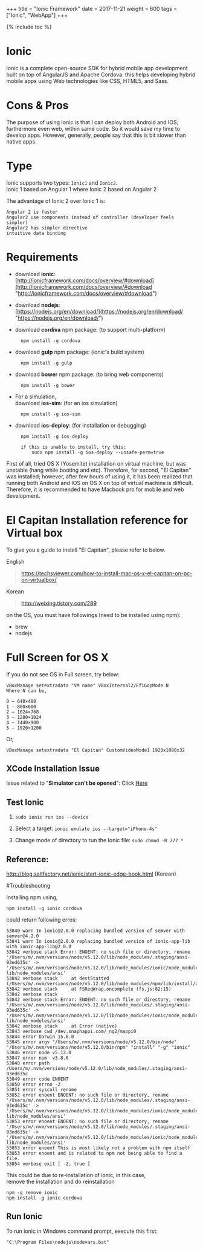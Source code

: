 +++
title = "Ionic Framework"
date = 2017-11-21
weight = 600
tags = ["Ionic", "WebApp"]
+++

{% include toc %}

# Ionic
Ionic is a complete open-source SDK for hybrid mobile app development built on top of AngularJS and Apache Cordova. this helps developing hybrid mobile apps using Web technologies like CSS, HTML5, and Sass.

# Cons & Pros
The purpose of using Ionic is that I can deploy both Android and IOS; furthermore even web, within same code.
So it would save my time to develop apps. However, generally, people say that this is bit slower than native apps.


# Type
Ionic supports two types: `Ionic1` and `Ionic2`. <br>
Ionic 1 based on Angular 1 where Ionic 2 based on Angular 2
<!--
The advantage of Ionic 1:

	More classic than Ionic 1.
	Older than Ionic 2, so bit more stable.
-->

The advantage of Ionic 2 over Ionic 1 is:

	Angular 2 is faster
	Angular2 use components instead of controller (developer feels simpler)
	Angular2 has simpler directive
	intuitive data binding

# Requirements

- download **ionic**: <br>
	[http://ionicframework.com/docs/overview/#download](http://ionicframework.com/docs/overview/#download "http://ionicframework.com/docs/overview/#download")

- download **nodejs**: <br>
	[https://nodejs.org/en/download/](https://nodejs.org/en/download/ "https://nodejs.org/en/download/")

- download **cordiva** npm package: (to support multi-platform)<br>  

		npm install -g cordova

- download **gulp** npm package: (ionic's build system)<br>

		npm install -g gulp

- download **bower** npm package: (to bring web components)<br>

		npm install -g bower

- For a simulation,<br>
  download **ios-sim**: (for an ios simulation) <br>

		npm install -g ios-sim

- download **ios-deploy**: (for installation or debugging) <br>

	 	npm install -g ios-deploy

		if this is unable to install, try this:
			sudo npm install -g ios-deploy --unsafe-perm=true

First of all, tried OS X (Yosemite) installation on virtual machine, but was unstable (hang while booting and etc). Therefore, for second, "El Capitan" was installed; however, after few hours of using it, it has been realized that running both Android and IOS on OS X on top of virtual machine is difficult. Therefore, it is recommended to have Macbook pro for mobile and web development.   

# El Capitan Installation reference for Virtual box

To give you a guide to install "El Capitan", please refer to below.

English    
> https://techsviewer.com/how-to-install-mac-os-x-el-capitan-on-pc-on-virtualbox/

Korean
> http://weixing.tistory.com/289

on the OS, you must have followings (need to be installed using npm):

- brew
- nodejs

# Full Screen for OS X

If you do not see OS in Full screen, try below:

	VBoxManage setextradata "VM name" VBoxInternal2/EfiGopMode N
    Where N can be,

	0 – 640×480
	1 – 800×600
	2 – 1024×768
	3 – 1280×1024
	4 – 1440×900
	5 – 1920×1200

Or,

	VBoxManage setextradata "El Capitan" CustomVideoMode1 1920x1080x32

## XCode Installation Issue

Issue related to "**Simulator can't be opened**":
Click [Here](http://stackoverflow.com/questions/33413180/xcode-7-1-simulator-cant-be-opened-because-the-identity-of-developer-cannot-b)


## Test Ionic

1. `sudo ionic run ios --device`

2. Select a target: `ionic emulate ios --target="iPhone-4s"`

3. Change mode of directory to run the Ionic file: `sudo chmod -R 777 *`


## Reference:
http://blog.saltfactory.net/ionic/start-ionic-edge-book.html (Korean)


#Troubleshooting

Installing npm using,

	npm install -g ionic cordova

could return following erros:

	53840 warn In ionic@2.0.0 replacing bundled version of semver with semver@4.2.0
	53841 warn In ionic@2.0.0 replacing bundled version of ionic-app-lib with ionic-app-lib@2.0.0
	53842 verbose stack Error: ENOENT: no such file or directory, rename '/Users/m/.nvm/versions/node/v5.12.0/lib/node_modules/.staging/ansi-93ed635c' -> '/Users/m/.nvm/versions/node/v5.12.0/lib/node_modules/ionic/node_modules/cordova-lib/node_modules/ansi'
	53842 verbose stack     at destStatted (/Users/m/.nvm/versions/node/v5.12.0/lib/node_modules/npm/lib/install/action/finalize.js:25:7)
	53842 verbose stack     at FSReqWrap.oncomplete (fs.js:82:15)
	53842 verbose stack
	53842 verbose stack Error: ENOENT: no such file or directory, rename '/Users/m/.nvm/versions/node/v5.12.0/lib/node_modules/.staging/ansi-93ed635c' -> '/Users/m/.nvm/versions/node/v5.12.0/lib/node_modules/ionic/node_modules/cordova-lib/node_modules/ansi'
	53842 verbose stack     at Error (native)
	53843 verbose cwd /dev.snaphappi.com/_ng2/mappi0
	53844 error Darwin 15.6.0
	53845 error argv "/Users/m/.nvm/versions/node/v5.12.0/bin/node" "/Users/m/.nvm/versions/node/v5.12.0/bin/npm" "install" "-g" "ionic"
	53846 error node v5.12.0
	53847 error npm  v3.8.6
	53848 error path /Users/m/.nvm/versions/node/v5.12.0/lib/node_modules/.staging/ansi-93ed635c
	53849 error code ENOENT
	53850 error errno -2
	53851 error syscall rename
	53852 error enoent ENOENT: no such file or directory, rename '/Users/m/.nvm/versions/node/v5.12.0/lib/node_modules/.staging/ansi-93ed635c' -> '/Users/m/.nvm/versions/node/v5.12.0/lib/node_modules/ionic/node_modules/cordova-lib/node_modules/ansi'
	53853 error enoent ENOENT: no such file or directory, rename '/Users/m/.nvm/versions/node/v5.12.0/lib/node_modules/.staging/ansi-93ed635c' -> '/Users/m/.nvm/versions/node/v5.12.0/lib/node_modules/ionic/node_modules/cordova-lib/node_modules/ansi'
	53853 error enoent This is most likely not a problem with npm itself
	53853 error enoent and is related to npm not being able to find a file.
	53854 verbose exit [ -2, true ]

This could be due to re-installation of ionic, in this case,<br>
remove the installation and do reinstallation

	npm -g remove ionic
	npm install -g ionic cordova

## Run Ionic
To run ionic in Windows command prompt, execute this first:

	"C:\Program Files\nodejs\nodevars.bat"
